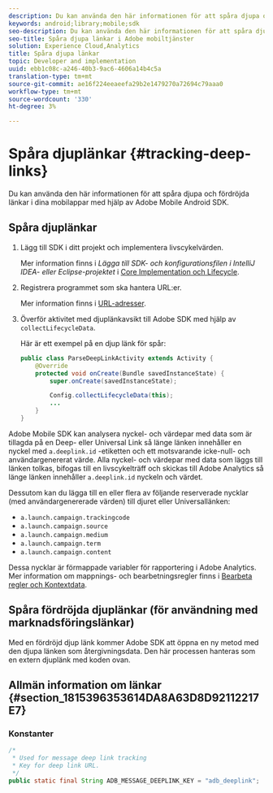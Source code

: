 ```yaml
---
description: Du kan använda den här informationen för att spåra djupa och fördröjda länkar i dina mobilappar med hjälp av Adobe Mobile Android SDK.
keywords: android;library;mobile;sdk
seo-description: Du kan använda den här informationen för att spåra djupa och fördröjda länkar i dina mobilappar med hjälp av Adobe Mobile Android SDK.
seo-title: Spåra djupa länkar i Adobe mobiltjänster
solution: Experience Cloud,Analytics
title: Spåra djupa länkar
topic: Developer and implementation
uuid: ebb1c08c-a246-40b3-9ac6-4606a14b4c5a
translation-type: tm+mt
source-git-commit: ae16f224eeaeefa29b2e1479270a72694c79aaa0
workflow-type: tm+mt
source-wordcount: '330'
ht-degree: 3%

---
```



# Spåra djuplänkar {#tracking-deep-links}

Du kan använda den här informationen för att spåra djupa och fördröjda länkar i dina mobilappar med hjälp av Adobe Mobile Android SDK.

## Spåra djuplänkar

1. Lägg till SDK i ditt projekt och implementera livscykelvärden.

   Mer information finns i *Lägga till SDK- och konfigurationsfilen i IntelliJ IDEA- eller Eclipse-projektet* i [Core Implementation och Lifecycle](/help/android/getting-started/dev-qs.md).

1. Registrera programmet som ska hantera URL:er.

   Mer information finns i [URL-adresser](https://developer.android.com/training/basics/intents/filters.html).
1. Överför aktivitet med djuplänkavsikt till Adobe SDK med hjälp av `collectLifecycleData`.

   Här är ett exempel på en djup länk för spår:

   ```java
   public class ParseDeepLinkActivity extends Activity { 
       @Override 
       protected void onCreate(Bundle savedInstanceState) { 
           super.onCreate(savedInstanceState); 
   
           Config.collectLifecycleData(this); 
           ... 
       } 
   }
   ```

Adobe Mobile SDK kan analysera nyckel- och värdepar med data som är tillagda på en Deep- eller Universal Link så länge länken innehåller en nyckel med `a.deeplink.id` -etiketten och ett motsvarande icke-null- och användargenererat värde. Alla nyckel- och värdepar med data som läggs till länken tolkas, bifogas till en livscykelträff och skickas till Adobe Analytics så länge länken innehåller `a.deeplink.id` nyckeln och värdet.

Dessutom kan du lägga till en eller flera av följande reserverade nycklar (med användargenererade värden) till djuret eller Universallänken:

* `a.launch.campaign.trackingcode`
* `a.launch.campaign.source`
* `a.launch.campaign.medium`
* `a.launch.campaign.term`
* `a.launch.campaign.content`

Dessa nycklar är förmappade variabler för rapportering i Adobe Analytics. Mer information om mappnings- och bearbetningsregler finns i [Bearbeta regler och Kontextdata](https://docs.adobe.com/content/help/en/analytics/admin/admin-tools/processing-rules/processing-rules.html).

## Spåra fördröjda djuplänkar (för användning med marknadsföringslänkar)

Med en fördröjd djup länk kommer Adobe SDK att öppna en ny metod med den djupa länken som återgivningsdata. Den här processen hanteras som en extern djuplänk med koden ovan.

## Allmän information om länkar {#section_1815396353614DA8A63D8D92112217E7}

### Konstanter

```java
/* 
 * Used for message deep link tracking
 * Key for deep link URL. 
 */
public static final String ADB_MESSAGE_DEEPLINK_KEY = "adb_deeplink";
```

